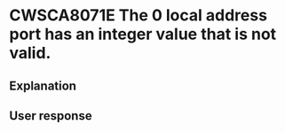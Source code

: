 # CWSCA8071E The 0 local address port has an integer value that is not valid.

## Explanation

## User response